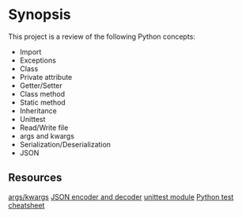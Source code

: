 # Synopsis

This project is a review of the following Python concepts:

+ Import
+ Exceptions
+ Class
+ Private attribute
+ Getter/Setter
+ Class method
+ Static method
+ Inheritance
+ Unittest
+ Read/Write file
+ args and kwargs
+ Serialization/Deserialization
+ JSON

## Resources


[args/kwargs](https://pythontips.com/2013/08/04/args-and-kwargs-in-python-explained/)
[JSON encoder and decoder](https://docs.python.org/3/library/json.html)
[unittest module](https://docs.python.org/3.4/library/unittest.html#module-unittest)
[Python test cheatsheet](https://www.pythonsheets.com/notes/python-tests.html)
